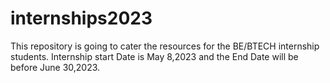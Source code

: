 # internships2023

This repository is going to cater the resources for the BE/BTECH internship students. Internship start Date is May 8,2023 and the End Date will be before June 30,2023.
